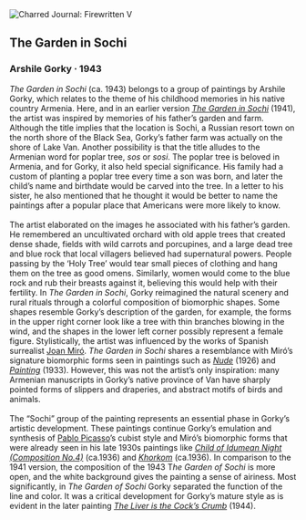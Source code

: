 <div class="artwork-of-the-day">
  <div class="container">
    <div class="img-wrapper">
      <img
        src="https://uploads0.wikiart.org/images/arshile-gorky/garden-in-sochi.jpg!Large.jpg"
        alt="Charred Journal: Firewritten V" />
    </div>
    <div class="artwork-detail">
      <div class="artwork-origin"> 
        <h2 class="artwork-name">The Garden in Sochi</h2>
        <h3 class="artist">
          Arshile Gorky
                    ·  1943
        </h3>
      </div>
      <p class="description">
        <span class="artwork-description-text ng-binding" ng-bind-html="viewModel.ArtworkOfTheDay.Description | unsafe"><i>The Garden in Sochi</i> (ca. 1943) belongs to a group of paintings by Arshile Gorky, which relates to the theme of his childhood memories in his native country Armenia. Here, and in an earlier version <a target="_blank" href="https://www.wikiart.org/en/arshile-gorky/garden-in-sochi-1"><i>The Garden in Sochi</i></a> (1941), the artist was inspired by memories of his father’s garden and farm. Although the title implies that the location is Sochi, a Russian resort town on the north shore of the Black Sea, Gorky’s father farm was actually on the shore of Lake Van. Another possibility is that the title alludes to the Armenian word for poplar tree, <i>sos</i> or <i>sosi</i>. The poplar tree is beloved in Armenia, and for Gorky, it also held special significance. His family had a custom of planting a poplar tree every time a son was born, and later the child’s name and birthdate would be carved into the tree. In a letter to his sister, he also mentioned that he thought it would be better to name the paintings after a popular place that Americans were more likely to know.<br><br>The artist elaborated on the images he associated with his father’s garden. He remembered an uncultivated orchard with old apple trees that created dense shade, fields with wild carrots and porcupines, and a large dead tree and blue rock that local villagers believed had supernatural powers. People passing by the ‘Holy Tree’ would tear small pieces of clothing and hang them on the tree as good omens. Similarly, women would come to the blue rock and rub their breasts against it, believing this would help with their fertility. In <i>The Garden in Sochi</i>, Gorky reimagined the natural scenery and rural rituals through a colorful composition of biomorphic shapes. Some shapes resemble Gorky’s description of the garden, for example, the forms in the upper right corner look like a tree with thin branches blowing in the wind, and the shapes in the lower left corner possibly represent a female figure. Stylistically, the artist was influenced by the works of Spanish surrealist <a target="_blank" href="https://www.wikiart.org/en/joan-miro">Joan Miró</a>. <i>The Garden in Sochi</i> shares a resemblance with Miró’s signature biomorphic forms seen in paintings such as <a target="_blank" href="https://www.wikiart.org/en/joan-miro/nude"><i>Nude</i></a> (1926) and <a target="_blank" href="https://www.wikiart.org/en/joan-miro/painting-1"><i>Painting</i></a> (1933). However, this was not the artist’s only inspiration: many Armenian manuscripts in Gorky’s native province of Van have sharply pointed forms of slippers and draperies, and abstract motifs of birds and animals.<br><br>The “Sochi” group of the painting represents an essential phase in Gorky’s artistic development. These paintings continue Gorky’s emulation and synthesis of <a target="_blank" href="https://www.wikiart.org/en/pablo-picasso">Pablo Picasso</a>’s cubist style and Miró’s biomorphic forms that were already seen in his late 1930s paintings like <a target="_blank" href="https://www.wikiart.org/en/arshile-gorky/child-of-an-idumean-night-composition-no-4"><i>Child of Idumean Night (Composition No.4)</i></a> (ca.1936) and <a target="_blank" href="https://www.wikiart.org/en/arshile-gorky/image-in-khorkom"><i>Khorkom</i></a> (ca.1936). In comparison to the 1941 version, the composition of the 1943 T<i>he Garden of Sochi</i> is more open, and the white background gives the painting a sense of airiness. Most significantly, in <i>The Garden of Sochi</i> Gorky separated the function of the line and color. It was a critical development for Gorky’s mature style as is evident in the later painting <a target="_blank" href="https://www.wikiart.org/en/arshile-gorky/the-liver-is-the-cock-s-comb"><i>The Liver is the Cock’s Crumb</i></a> (1944).</span>
                        <div class="text-shadow-container" ng-show="showShadow" style=""></div>
      </p>
    </div>
  </div>

</div>
